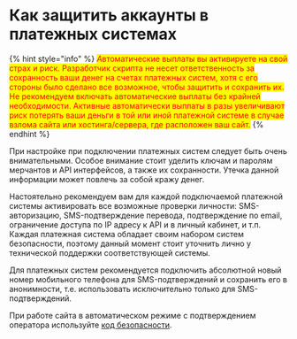 # Как защитить аккаунты в платежных системах

{% hint style="info" %}
_<mark style="color:red;">А</mark>_<mark style="color:red;">втоматические выплаты вы активируете на свой страх и риск. Разработчик скрипта не несет ответственность за сохранность ваши денег на счетах платежных систем, хотя с его стороны было сделано все возможное, чтобы защитить и сохранить их. Не рекомендуем включать автоматические выплаты без крайней необходимости. Активные автоматически выплаты в разы увеличивают риск потерять ваши деньги в той или иной платежной системе в случае взлома сайта или хостинга/сервера, где расположен ваш сайт.</mark>
{% endhint %}

При настройке при подключении платежных систем следует быть очень внимательными. Особое внимание стоит уделить ключам и паролям мерчантов и API интерфейсов, а также их сохранности. Утечка данной информации может повлечь за собой кражу денег.

Настоятельно рекомендуем вам для каждой подключаемой платежной системы активировать все возможные проверки личности: SMS-авторизацию, SMS-подтверждение перевода, подтверждение по email, ограничение доступа по IP адресу к API и в личный кабинет, и т.п. Каждая платежная система обладает своим набором систем безопасности, поэтому данный момент стоит уточнить лично у технической поддержки соответствующей системы.

Для платежных систем рекомендуется подключить абсолютной новый номер мобильного телефона для SMS-подтверждений и сохранить его в анонимности, т.е. использовать исключительно только для SMS-подтверждений.

При работе сайта в автоматическом режиме с подтверждением оператора используйте [код безопасности](https://premium.gitbook.io/rukovodstvo-polzovatelya/navigaciya/nastroiki/kod-bezopasnosti).
